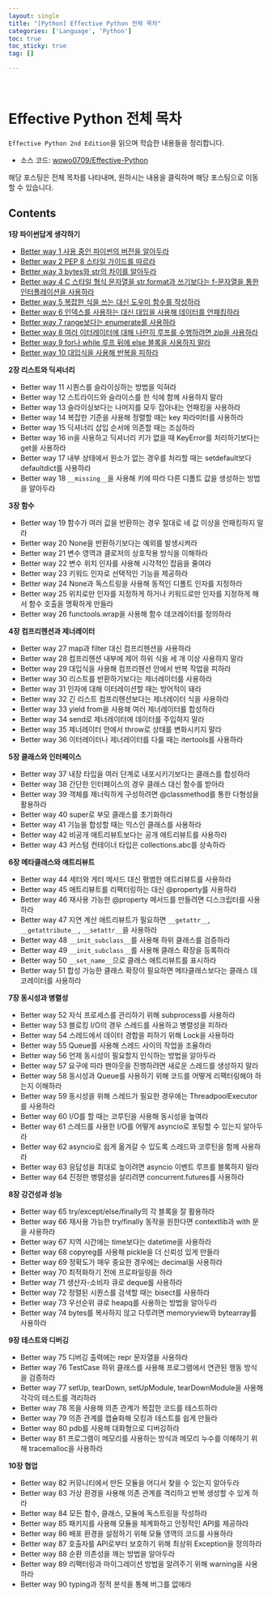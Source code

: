 ```yaml
---
layout: single
title: "[Python] Effective Python 전체 목차"
categories: ['Language', 'Python']
toc: true
toc_sticky: true
tag: []

---
```


<br>

# Effective Python 전체 목차

`Effective Python 2nd Edition`을 읽으며 학습한 내용들을 정리합니다. 

* 소스 코드: [wowo0709/Effective-Python](https://github.com/wowo0709/Effective-Python)

해당 포스팅은 전체 목차를 나타내며, 원하시는 내용을 클릭하며 해당 포스팅으로 이동할 수 있습니다. 

## Contents

**1장 파이썬답게 생각하기**
- [Better way 1 사용 중인 파이썬의 버전을 알아두라](https://wowo0709.github.io/language/python/Python-Effective-Python-CH-1-1/#better-way-1-%EC%82%AC%EC%9A%A9-%EC%A4%91%EC%9D%B8-%ED%8C%8C%EC%9D%B4%EC%8D%AC%EC%9D%98-%EB%B2%84%EC%A0%84%EC%9D%84-%EC%95%8C%EC%95%84%EB%91%90%EB%9D%BC)
- [Better way 2 PEP 8 스타일 가이드를 따르라](https://wowo0709.github.io/language/python/Python-Effective-Python-CH-1-1/#better-way-2-pep-8-%EC%8A%A4%ED%83%80%EC%9D%BC-%EA%B0%80%EC%9D%B4%EB%93%9C%EB%A5%BC-%EB%94%B0%EB%A5%B4%EB%9D%BC)
- [Better way 3 bytes와 str의 차이를 알아두라](https://wowo0709.github.io/language/python/Python-Effective-Python-CH-1-1/#better-way-3-bytes%EC%99%80-str%EC%9D%98-%EC%B0%A8%EC%9D%B4%EB%A5%BC-%EC%95%8C%EC%95%84%EB%91%90%EB%9D%BC)
- [Better way 4 C 스타일 형식 문자열을 str.format과 쓰기보다는 f-문자열을 통한 인터폴레이션을 사용하라](https://wowo0709.github.io/language/python/Python-Effective-Python-CH-1-1/#bettery-way-4-c-%EC%8A%A4%ED%83%80%EC%9D%BC-%ED%98%95%EC%8B%9D-%EB%AC%B8%EC%9E%90%EC%97%B4%EC%9D%84-strformat%EA%B3%BC-%EC%93%B0%EA%B8%B0%EB%B3%B4%EB%8B%A4%EB%8A%94-f-%EB%AC%B8%EC%9E%90%EC%97%B4%EC%9D%84-%ED%86%B5%ED%95%9C-%EC%9D%B8%ED%84%B0%ED%8F%B4%EB%A0%88%EC%9D%B4%EC%85%98%EC%9D%84-%EC%82%AC%EC%9A%A9%ED%95%98%EB%9D%BC)
- [Better way 5 복잡한 식을 쓰는 대신 도우미 함수를 작성하라](https://wowo0709.github.io/language/python/Python-Effective-Python-CH-1-1/#better-way-5-%EB%B3%B5%EC%9E%A1%ED%95%9C-%EC%8B%9D%EC%9D%84-%EC%93%B0%EB%8A%94-%EB%8C%80%EC%8B%A0-%EB%8F%84%EC%9A%B0%EB%AF%B8-%ED%95%A8%EC%88%98%EB%A5%BC-%EC%9E%91%EC%84%B1%ED%95%98%EB%9D%BC)
- [Better way 6 인덱스를 사용하는 대신 대입을 사용해 데이터를 언패킹하라](https://wowo0709.github.io/language/python/Python-Effective-Python-CH-1-2/#bettery-way-6-%EC%9D%B8%EB%8D%B1%EC%8A%A4%EB%A5%BC-%EC%82%AC%EC%9A%A9%ED%95%98%EB%8A%94-%EB%8C%80%EC%8B%A0-%EB%8C%80%EC%9E%85%EC%9D%84-%EC%82%AC%EC%9A%A9%ED%95%B4-%EB%8D%B0%EC%9D%B4%ED%84%B0%EB%A5%BC-%EC%96%B8%ED%8C%A8%ED%82%B9%ED%95%98%EB%9D%BC)
- [Better way 7 range보다는 enumerate를 사용하라](https://wowo0709.github.io/language/python/Python-Effective-Python-CH-1-2/#bettery-way-7-range%EB%B3%B4%EB%8B%A4%EB%8A%94-enumerate%EB%A5%BC-%EC%82%AC%EC%9A%A9%ED%95%98%EB%9D%BC)
- [Better way 8 여러 이터레이터에 대해 나란히 루프를 수행하려면 zip을 사용하라](https://wowo0709.github.io/language/python/Python-Effective-Python-CH-1-2/#better-way-8-%EC%97%AC%EB%9F%AC-iterator%EC%97%90-%EB%8C%80%ED%95%B4-%EB%82%98%EB%9E%80%ED%9E%88-loop%EB%A5%BC-%EC%88%98%ED%96%89%ED%95%98%EB%A0%A4%EB%A9%B4-zip%EC%9D%84-%EC%82%AC%EC%9A%A9%ED%95%98%EB%9D%BC)
- [Better way 9 for나 while 루프 뒤에 else 블록을 사용하지 말라](https://wowo0709.github.io/language/python/Python-Effective-Python-CH-1-2/#better-way-9-for%EB%82%98-while-loop-%EB%92%A4%EC%97%90-else-%EB%B8%94%EB%A1%9D%EC%9D%84-%EC%82%AC%EC%9A%A9%ED%95%98%EC%A7%80-%EB%A7%90%EB%9D%BC)
- [Better way 10 대입식을 사용해 반복을 피하라](https://wowo0709.github.io/language/python/Python-Effective-Python-CH-1-2/#bettery-way-10-%EB%8C%80%EC%9E%85%EC%8B%9D%EC%9D%84-%EC%82%AC%EC%9A%A9%ED%95%B4-%EB%B0%98%EB%B3%B5%EC%9D%84-%ED%94%BC%ED%95%98%EB%9D%BC)

**2장 리스트와 딕셔너리**
- Better way 11 시퀀스를 슬라이싱하는 방법을 익혀라
- Better way 12 스트라이드와 슬라이스를 한 식에 함께 사용하지 말라
- Better way 13 슬라이싱보다는 나머지를 모두 잡아내는 언패킹을 사용하라
- Better way 14 복잡한 기준을 사용해 정렬할 때는 key 파라미터를 사용하라
- Better way 15 딕셔너리 삽입 순서에 의존할 때는 조심하라
- Better way 16 in을 사용하고 딕셔너리 키가 없을 때 KeyError를 처리하기보다는 get을 사용하라
- Better way 17 내부 상태에서 원소가 없는 경우를 처리할 때는 setdefault보다 defaultdict를 사용하라
- Better way 18 `__missing__`을 사용해 키에 따라 다른 디폴트 값을 생성하는 방법을 알아두라

**3장 함수**
- Better way 19 함수가 여러 값을 반환하는 경우 절대로 네 값 이상을 언패킹하지 말라
- Better way 20 None을 반환하기보다는 예외를 발생시켜라
- Better way 21 변수 영역과 클로저의 상호작용 방식을 이해하라
- Better way 22 변수 위치 인자를 사용해 시각적인 잡음을 줄여라
- Better way 23 키워드 인자로 선택적인 기능을 제공하라
- Better way 24 None과 독스트링을 사용해 동적인 디폴트 인자를 지정하라
- Better way 25 위치로만 인자를 지정하게 하거나 키워드로만 인자를 지정하게 해서 함수 호출을 명확하게 만들라
- Better way 26 functools.wrap을 사용해 함수 데코레이터를 정의하라

**4장 컴프리헨션과 제너레이터**
- Better way 27 map과 filter 대신 컴프리헨션을 사용하라
- Better way 28 컴프리헨션 내부에 제어 하위 식을 세 개 이상 사용하지 말라
- Better way 29 대입식을 사용해 컴프리헨션 안에서 반복 작업을 피하라
- Better way 30 리스트를 반환하기보다는 제너레이터를 사용하라
- Better way 31 인자에 대해 이터레이션할 때는 방어적이 돼라
- Better way 32 긴 리스트 컴프리헨션보다는 제너레이터 식을 사용하라
- Better way 33 yield from을 사용해 여러 제너레이터를 합성하라
- Better way 34 send로 제너레이터에 데이터를 주입하지 말라
- Better way 35 제너레이터 안에서 throw로 상태를 변화시키지 말라
- Better way 36 이터레이터나 제너레이터를 다룰 때는 itertools를 사용하라

**5장 클래스와 인터페이스**
- Better way 37 내장 타입을 여러 단계로 내포시키기보다는 클래스를 합성하라
- Better way 38 간단한 인터페이스의 경우 클래스 대신 함수를 받아라
- Better way 39 객체를 제너릭하게 구성하려면 @classmethod를 통한 다형성을 활용하라
- Better way 40 super로 부모 클래스를 초기화하라
- Better way 41 기능을 합성할 때는 믹스인 클래스를 사용하라
- Better way 42 비공개 애트리뷰트보다는 공개 애트리뷰트를 사용하라
- Better way 43 커스텀 컨테이너 타입은 collections.abc를 상속하라

**6장 메타클래스와 애트리뷰트**
- Better way 44 세터와 게터 메서드 대신 평범한 애트리뷰트를 사용하라
- Better way 45 애트리뷰트를 리팩터링하는 대신 @property를 사용하라
- Better way 46 재사용 가능한 @property 메서드를 만들려면 디스크립터를 사용하라
- Better way 47 지연 계산 애트리뷰트가 필요하면 `__getattr__`, `__getattribute__`, `__setattr__`을 사용하라
- Better way 48 `__init_subclass__`를 사용해 하위 클래스를 검증하라
- Better way 49 `__init_subclass__`를 사용해 클래스 확장을 등록하라
- Better way 50 `__set_name__`으로 클래스 애트리뷰트를 표시하라
- Better way 51 합성 가능한 클래스 확장이 필요하면 메타클래스보다는 클래스 데코레이터를 사용하라

**7장 동시성과 병렬성**
- Better way 52 자식 프로세스를 관리하기 위해 subprocess를 사용하라
- Better way 53 블로킹 I/O의 경우 스레드를 사용하고 병렬성을 피하라
- Better way 54 스레드에서 데이터 경합을 피하기 위해 Lock을 사용하라
- Better way 55 Queue를 사용해 스레드 사이의 작업을 조율하라
- Better way 56 언제 동시성이 필요할지 인식하는 방법을 알아두라
- Better way 57 요구에 따라 팬아웃을 진행하려면 새로운 스레드를 생성하지 말라
- Better way 58 동시성과 Queue를 사용하기 위해 코드를 어떻게 리팩터링해야 하는지 이해하라
- Better way 59 동시성을 위해 스레드가 필요한 경우에는 ThreadpoolExecutor를 사용하라
- Better way 60 I/O를 할 때는 코루틴을 사용해 동시성을 높여라
- Better way 61 스레드를 사용한 I/O를 어떻게 asyncio로 포팅할 수 있는지 알아두라
- Better way 62 asyncio로 쉽게 옮겨갈 수 있도록 스레드와 코루틴을 함께 사용하라
- Better way 63 응답성을 최대로 높이려면 asyncio 이벤트 루프를 블록하지 말라
- Better way 64 진정한 병렬성을 살리려면 concurrent.futures를 사용하라

**8장 강건성과 성능**
- Better way 65 try/except/else/finally의 각 블록을 잘 활용하라
- Better way 66 재사용 가능한 try/finally 동작을 원한다면 contextlib과 with 문을 사용하라
- Better way 67 지역 시간에는 time보다는 datetime을 사용하라
- Better way 68 copyreg를 사용해 pickle을 더 신뢰성 있게 만들라
- Better way 69 정확도가 매우 중요한 경우에는 decimal을 사용하라
- Better way 70 최적화하기 전에 프로파일링을 하라
- Better way 71 생산자-소비자 큐로 deque를 사용하라
- Better way 72 정렬된 시퀀스를 검색할 때는 bisect를 사용하라
- Better way 73 우선순위 큐로 heapq를 사용하는 방법을 알아두라
- Better way 74 bytes를 복사하지 않고 다루려면 memoryview와 bytearray를 사용하라

**9장 테스트와 디버깅**
- Better way 75 디버깅 출력에는 repr 문자열을 사용하라
- Better way 76 TestCase 하위 클래스를 사용해 프로그램에서 연관된 행동 방식을 검증하라
- Better way 77 setUp, tearDown, setUpModule, tearDownModule을 사용해 각각의 테스트를 격리하라
- Better way 78 목을 사용해 의존 관계가 복잡한 코드를 테스트하라
- Better way 79 의존 관계를 캡슐화해 모킹과 테스트를 쉽게 만들라
- Better way 80 pdb를 사용해 대화형으로 디버깅하라
- Better way 81 프로그램이 메모리를 사용하는 방식과 메모리 누수를 이해하기 위해 tracemalloc을 사용하라

**10장 협업**
- Better way 82 커뮤니티에서 만든 모듈을 어디서 찾을 수 있는지 알아두라
- Better way 83 가상 환경을 사용해 의존 관계를 격리하고 반복 생성할 수 있게 하라
- Better way 84 모든 함수, 클래스, 모듈에 독스트링을 작성하라
- Better way 85 패키지를 사용해 모듈을 체계화하고 안정적인 API를 제공하라
- Better way 86 배포 환경을 설정하기 위해 모듈 영역의 코드를 사용하라
- Better way 87 호출자를 API로부터 보호하기 위해 최상위 Exception을 정의하라
- Better way 88 순환 의존성을 깨는 방법을 알아두라
- Better way 89 리팩터링과 마이그레이션 방법을 알려주기 위해 warning을 사용하라
- Better way 90 typing과 정적 분석을 통해 버그를 없애라
